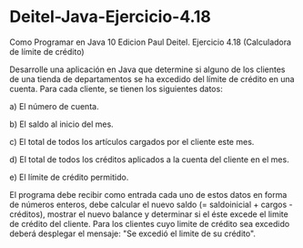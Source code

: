 # Deitel-Java-Ejercicio-4.18
Como Programar en Java 10 Edicion Paul Deitel. Ejercicio 4.18 (Calculadora de límite de crédito) 

Desarrolle una aplicación en Java que determine si alguno de los clientes de una tienda de departamentos se ha excedido del límite de crédito en una cuenta. Para cada cliente, se tienen los siguientes datos:

a) El número de cuenta.

b) El saldo al inicio del mes.

c) El total de todos los artículos cargados por el cliente este mes.

d) El total de todos los créditos aplicados a la cuenta del cliente en el mes.

e) El límite de crédito permitido.

El programa debe recibir como entrada cada uno de estos datos en forma de números enteros, debe calcular el nuevo saldo (= saldoinicial + cargos - créditos), mostrar el nuevo balance y determinar si el éste excede el limite de crédito del cliente. Para los clientes cuyo limite de crédito sea excedido deberá desplegar el mensaje: "Se excedió el limite de su crédito".
